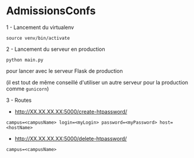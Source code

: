 # AdmissionsConfs

1 - Lancement du virtualenv

`source venv/bin/activate`

2 - Lancement du serveur en production

`python main.py`

pour lancer avec le serveur Flask de production

(il est tout de même conseillé d'utiliser un autre serveur pour la production comme `gunicorn`)

3 - Routes

* http://XX.XX.XX.XX:5000/create-htpassword/

`campus=<campusName>
login=<myLogin>
password=<myPassword>
host=<hostName>`

* http://XX.XX.XX.XX:5000/delete-htpassword/

`campus=<campusName>`
